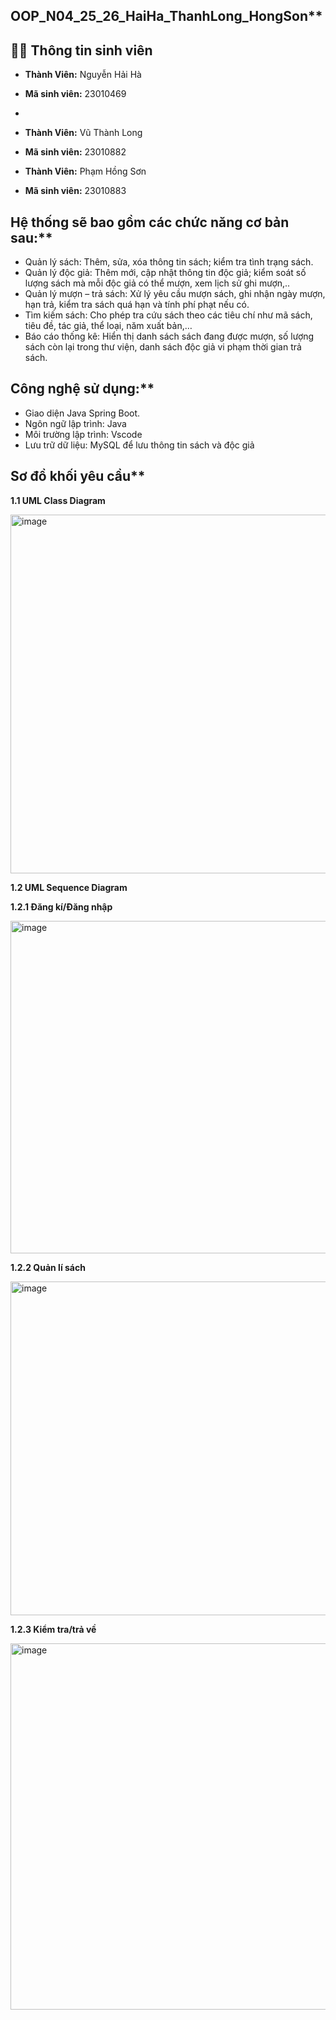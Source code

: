 ## OOP_N04_25_26_HaiHa_ThanhLong_HongSon**
## 👨‍🎓 Thông tin sinh viên

- **Thành Viên:** Nguyễn Hải Hà  
- **Mã sinh viên:** 23010469
- 
- **Thành Viên:** Vũ Thành Long
- **Mã sinh viên:** 23010882

- **Thành Viên:** Phạm Hồng Sơn
- **Mã sinh viên:** 23010883    

## Hệ thống sẽ bao gồm các chức năng cơ bản sau:**

+ Quản lý sách: Thêm, sửa, xóa thông tin sách; kiểm tra tình trạng sách. 
+ Quản lý độc giả: Thêm mới, cập nhật thông tin độc giả; kiểm soát số lượng sách mà mỗi 
độc giả có thể mượn, xem lịch sử ghi mượn,.. 
+ Quản lý mượn – trả sách: Xử lý yêu cầu mượn sách, ghi nhận ngày mượn, hạn trả, kiểm 
tra sách quá hạn và tính phí phạt nếu có. 
+ Tìm kiếm sách: Cho phép tra cứu sách theo các tiêu chí như mã sách, tiêu đề, tác giả, thể 
loại, năm xuất bản,… 
+ Báo cáo thống kê: Hiển thị danh sách sách đang được mượn, số lượng sách còn lại trong 
thư viện, danh sách độc giả vi phạm thời gian trả sách.

## Công nghệ sử dụng:**
+ Giao diện Java Spring Boot.
+ Ngôn ngữ lập trình: Java 
+ Môi trường lập trình: Vscode
+ Lưu trữ dữ liệu: MySQL để lưu thông tin sách và độc giả

## Sơ đồ khối yêu cầu**
**1.1 UML Class Diagram**


<img width="793" height="574" alt="image" src="https://github.com/user-attachments/assets/a808cd2a-51bb-4e22-bca4-59ebfeed78d2" />

**1.2 UML Sequence Diagram**

**1.2.1 Đăng kí/Đăng nhập**

<img width="855" height="532" alt="image" src="https://github.com/user-attachments/assets/d91c9528-c2aa-409a-9954-329d19c65f03" />


**1.2.2 Quản lí sách**

<img width="867" height="534" alt="image" src="https://github.com/user-attachments/assets/7e8cf5a7-a4a4-444f-9712-79c203e7910d" />

**1.2.3 Kiểm tra/trả về**

<img width="1006" height="586" alt="image" src="https://github.com/user-attachments/assets/f83a4693-fc07-4f1b-9e12-3e0756f1b472" />
